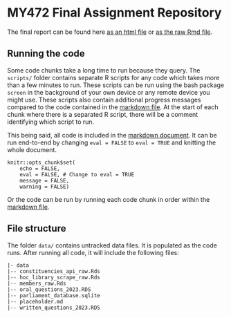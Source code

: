 # MY472 Final Assignment Repository 

The final report can be found here [as an html file](report.html) or [as the raw Rmd file](report.Rmd). 

## Running the code

Some code chunks take a long time to run because they query. The `scripts/` folder contains separate R scripts for any code which takes more than a few minutes to run. These scripts can be run using the bash package `screen` in the background of your own device or any remote device you might use. These scripts also contain additional progress messages compared to the code contained in the [markdown file](report.Rmd). At the start of each chunk where there is a separated R script, there will be a comment identifying which script to run.

This being said, all code is included in the [markdown document](report.Rmd). It can be run end-to-end by changing `eval = FALSE` to `eval = TRUE` and knitting the whole document. 

```{r}
knitr::opts_chunk$set(
    echo = FALSE, 
    eval = FALSE, # Change to eval = TRUE
    message = FALSE, 
    warning = FALSE)

```

Or the code can be run by running each code chunk in order within the [markdown file](/notebook/report.qmd). 

## File structure 

The folder `data/` contains untracked data files. It is populated as the code runs. After running all code, it will include the following files: 

```
|- data 
|-- constituencies_api_raw.Rds
|-- hoc_library_scrape_raw.Rds
|-- members_raw.Rds
|-- oral_questions_2023.RDS
|-- parliament_database.sqlite 
|-- placeholder.md
|-- written_questions_2023.RDS
```

